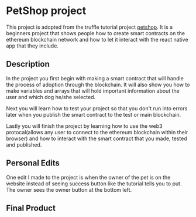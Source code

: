 # PetShop project

This project is adopted from the truffle tutorial project [petshop](https://www.trufflesuite.com/tutorials/pet-shop). It is a beginners project that shows people how to create smart contracts on the ethereum blockchain network and how to let it interact with the react native app that they include.

## Description

In the project you first begin with making a smart contract that will handle the process of adoption through the blockchain. It will also show you how to make variables and arrays that will hold important information about the user and which dog he/she selected.

Next you will learn how to test your project so that you don't run into errors later when you publish the smart contract to the test or main blockchain.

Lastly you will finish the project by learning how to use the web3 protocal(allows any user to connect to the ethereum blockchain within their browser) and how to interact with the smart contract that you made, tested and published.

## Personal Edits

One edit I made to the project is when the owner of the pet is on the website instead of seeing success button like the tutorial tells you to put. The owner sees the owner button at the bottom left.

## Final Product

